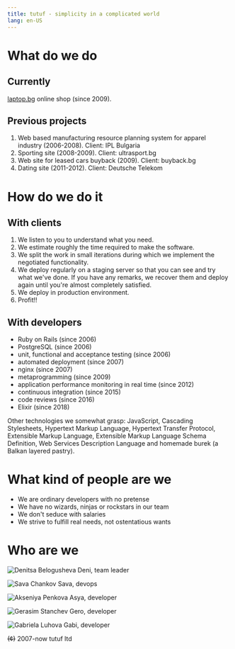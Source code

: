 ```yaml
---
title: tutuf - simplicity in a complicated world
lang: en-US
---
```


# What do we do

## Currently
[laptop.bg](http://laptop.bg) online shop (since 2009).

## Previous projects
1. Web based manufacturing resource planning system for apparel industry (2006-2008). Client: IPL Bulgaria
2. Sporting site (2008-2009). Client: ultrasport.bg
3. Web site for leased cars buyback (2009). Client: buyback.bg
4. Dating site (2011-2012). Client: Deutsche Telekom

# How do we do it

## With clients
1. We listen to you to understand what you need.
1. We estimate roughly the time required to make the software.
1. We split the work in small iterations during which we implement the negotiated functionality.
1. We deploy regularly on a staging server so that you can see and try what we've done. If you have any remarks, we recover them and deploy again until you're almost completely satisfied.
1. We deploy in production environment.
1. Profit!!

## With developers
* Ruby on Rails (since  2006)
* PostgreSQL (since  2006)
* unit, functional and acceptance testing (since  2006)
* automated deployment (since  2007)
* nginx (since  2007)
* metaprogramming (since  2009)
* application performance monitoring in real time (since  2012)
* continuous integration (since  2015)
* code reviews (since  2016)
* Elixir (since  2018)

Other technologies we somewhat grasp: JavaScript, Cascading Stylesheets, Hypertext Markup Language, Hypertext Transfer Protocol, Extensible Markup Language, Extensible Markup Language Schema Definition, Web Services Description Language and homemade burek (a Balkan layered pastry).

# What kind of people are we
* We are ordinary developers with no pretense
* We have no wizards, ninjas or rockstars in our team
* We don't seduce with salaries
* We strive to fulfill real needs, not ostentatious wants

# Who are we
![Denitsa Belogusheva](images/deni.png)
Deni, team leader

![Sava Chankov](images/sava.png)
Sava, devops

![Akseniya Penkova](images/asya.png)
Asya, developer

![Gerasim Stanchev](images/gero.png)
Gero, developer

![Gabriela Luhova](images/gabi.png)
Gabi, developer

~~(¢)~~ 2007-now tutuf ltd

